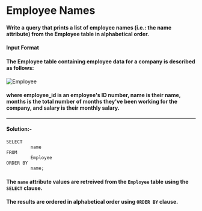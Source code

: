 # Employee Names

#### Write a query that prints a list of employee names (i.e.: the name attribute) from the Employee table in alphabetical order.

#### Input Format

#### The Employee table containing employee data for a company is described as follows:

![Employee](https://github.com/user-attachments/assets/6ba6384f-4584-4853-bb60-badcbc653212)

#### where employee_id is an employee's ID number, name is their name, months is the total number of months they've been working for the company, and salary is their monthly salary.
---
#### Solution:-
```
SELECT
         name
FROM
         Employee
ORDER BY
         name;
```
#### The ```name``` attribute values are retreived from the ```Employee``` table using the ```SELECT``` clause. 

#### The results are ordered in alphabetical order using ```ORDER BY``` clause.
